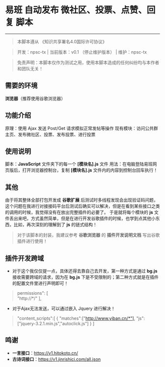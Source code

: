 # 易班 自动发布 微社区、投票、点赞、回复 脚本

----

> 本脚本遵从 《知识共享署名4.0国际许可协议》

> 开发：npsc-tx | 当前版本：v0.1 （停止维护版本） | 维护：npsc-tx

> 免责声明：本脚本仅作为测试之用，使用本脚本造成的任何纠纷均与本作者和团队无关！



## 需要的环境

**浏览器**（推荐使用谷歌浏览器）

## 功能介绍

原理：使用 Ajax 发送 Post/Get 请求模拟正常发帖等操作
现有模块：访问公共群主页、发布微社区、投票、发布投票、进行投票

## 使用说明

脚本：**JavaScript** 文件夹下的每一个 **[模块名].js** 文件
用法：在电脑登陆易班网页版后，打开浏览器控制台，复制 **[模块名].js** 文件内的内容到控制台回车执行！

## 其他

由于将其整体全部打包开发成 **谷歌扩展** 后测试时多线程发现会出现验证码问题，这个问题在我进行对接接码平台后测试后确实可以解决，但是在看到某些接口之类的调用的时候，我觉得没有在放出完整插件的必要了。
于是就将每个模块的 **js** 文件丢出来吧，方式虽然简单，但是在进行开发谷歌插件的时候，也学到点其他小东西，比如，再次深刻的理解到了 **js** 的链式结构！

> 对于该脚本的封装，我建议参考 **谷歌浏览器** 的 **插件开发说明文档** 写出谷歌插件进行使用！

## 插件开发跨域

* 对于这个我仅仅提一点，具体还得去靠自己去开发，第一种方式是通过 **bg.js** 接收需要跨域的请求，因为在 **bg.js** 下是不受限制的；第二种方式就是在插件的配置文件里进行声明即可！

> permissions": [  
>             "http://*/"
>       ],  

* 对于Ajax无法发送，可以通过嵌入 Jquery 进行解决！

>"content_scripts":[
>     {
>         "matches":["http://www.yiban.cn/*"],
>         "js":["jquery-3.2.1.min.js","autoclick.js"]
>     }
>     ]

## 鸣谢

- **一言接口**：https://v1.hitokoto.cn/
- **古诗词接口**：https://v1.jinrishici.com/all.json